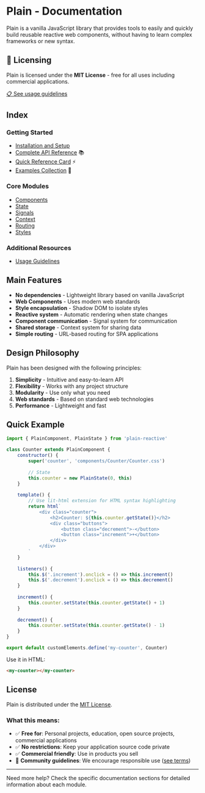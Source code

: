 # Plain - Documentation

Plain is a vanilla JavaScript library that provides tools to easily and quickly build reusable reactive web components, without having to learn complex frameworks or new syntax.

## 📜 Licensing

Plain is licensed under the **MIT License** - free for all uses including commercial applications.

[📋 See usage guidelines](../TERMS.md)

## Index

### Getting Started
- [Installation and Setup](./installation.md)
- [Complete API Reference](./api-reference.md) 📚
- [Quick Reference Card](./quick-reference.md) ⚡
- [Examples Collection](./examples-collection.md) 🎯

### Core Modules
- [Components](./components.md)
- [State](./state.md)
- [Signals](./signals.md)
- [Context](./context.md)
- [Routing](./router.md)
- [Styles](./styles.md)

### Additional Resources
- [Usage Guidelines](../TERMS.md)

## Main Features

- **No dependencies** - Lightweight library based on vanilla JavaScript
- **Web Components** - Uses modern web standards
- **Style encapsulation** - Shadow DOM to isolate styles
- **Reactive system** - Automatic rendering when state changes
- **Component communication** - Signal system for communication
- **Shared storage** - Context system for sharing data
- **Simple routing** - URL-based routing for SPA applications

## Design Philosophy

Plain has been designed with the following principles:

1. **Simplicity** - Intuitive and easy-to-learn API
2. **Flexibility** - Works with any project structure
3. **Modularity** - Use only what you need
4. **Web standards** - Based on standard web technologies
5. **Performance** - Lightweight and fast

## Quick Example

```javascript
import { PlainComponent, PlainState } from 'plain-reactive'

class Counter extends PlainComponent {
    constructor() {
        super('counter', 'components/Counter/Counter.css')
        
        // State
        this.counter = new PlainState(0, this)
    }
    
    template() {
        // Use lit-html extension for HTML syntax highlighting
        return html`
            <div class="counter">
                <h2>Counter: ${this.counter.getState()}</h2>
                <div class="buttons">
                    <button class="decrement">-</button>
                    <button class="increment">+</button>
                </div>
            </div>
        `
    }
    
    listeners() {
        this.$('.increment').onclick = () => this.increment()
        this.$('.decrement').onclick = () => this.decrement()
    }
    
    increment() {
        this.counter.setState(this.counter.getState() + 1)
    }
    
    decrement() {
        this.counter.setState(this.counter.getState() - 1)
    }
}

export default customElements.define('my-counter', Counter)
```

Use it in HTML:

```html
<my-counter></my-counter>
```

## License

Plain is distributed under the [MIT License](https://opensource.org/licenses/MIT).

### What this means:

- ✅ **Free for**: Personal projects, education, open source projects, commercial applications
- ✅ **No restrictions**: Keep your application source code private
- ✅ **Commercial friendly**: Use in products you sell
- 🤝 **Community guidelines**: We encourage responsible use ([see terms](../TERMS.md))

---

Need more help? Check the specific documentation sections for detailed information about each module. 